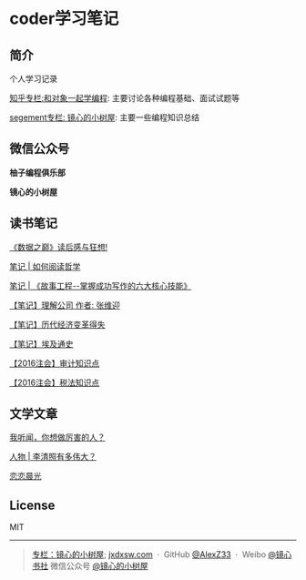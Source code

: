 # coder学习笔记

## 简介
个人学习记录

[知乎专栏:和对象一起学编程](https://zhuanlan.zhihu.com/c_1069272612663902208): 主要讨论各种编程基础、面试试题等

[segement专栏: 镜心的小树屋](https://segmentfault.com/blog/jx-treehouse): 主要一些编程知识总结

## 微信公众号

<b>柚子编程俱乐部</b>

<b>镜心的小树屋</b>

## 读书笔记
[《数据之巅》读后感与狂想!](https://zhuanlan.zhihu.com/p/23368515)

[笔记 | 如何阅读哲学](https://zhuanlan.zhihu.com/p/23985482)

[笔记 | 《故事工程--掌握成功写作的六大核心技能》](https://zhuanlan.zhihu.com/p/51205746)

[【笔记】理解公司 作者: 张维迎](https://zhuanlan.zhihu.com/p/21347152)

[【笔记】历代经济变革得失](https://zhuanlan.zhihu.com/p/21381382)

[【笔记】埃及通史](https://zhuanlan.zhihu.com/p/21338611)

[【2016注会】审计知识点](https://zhuanlan.zhihu.com/p/21655816)

[【2016注会】税法知识点](https://zhuanlan.zhihu.com/p/22175923)

## 文学文章

[我听闻，你想做厉害的人？](https://zhuanlan.zhihu.com/p/28575134)

[人物 | 李清照有多伟大？](https://zhuanlan.zhihu.com/p/23590426)

[恋恋晨光](https://zhuanlan.zhihu.com/p/23368657)

## License

MIT

---

> [专栏：镜心的小树屋](https://segmentfault.com/blog/jx-treehouse);
> [jxdxsw.com](http://jxdxsw.com) &nbsp;&middot;&nbsp;
> GitHub [@AlexZ33](https://github.com/AlexZ33) &nbsp;&middot;&nbsp;
> Weibo [@镜心书社](http://weibo.com/jxtreehouse)
> 微信公众号 [@镜心的小树屋](https://mp.weixin.qq.com/profile?src=3&timestamp=1489126366&ver=1&signature=i4ePHN8uLAwwTC24fYOKnTMBoag*ZM8YXkML7E6v8KcTyAQQDWUZuoS4TRxuX1ZCpqtaEpVTSOo5k9hEj-Rq-Q==)

